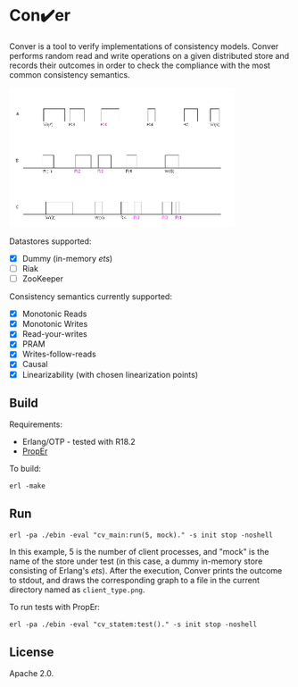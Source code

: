 # Con:heavy_check_mark:er

Conver is a tool to verify implementations of consistency models.
Conver performs random read and write operations on a given distributed store and records their outcomes
in order to check the compliance with the most common consistency semantics.

![Conver execution](/ex-mock.png?raw=true)

Datastores supported:

 * [x] Dummy (in-memory *ets*)
 * [ ] Riak
 * [ ] ZooKeeper

Consistency semantics currently supported:

 * [x] Monotonic Reads
 * [x] Monotonic Writes
 * [x] Read-your-writes
 * [x] PRAM
 * [x] Writes-follow-reads
 * [x] Causal
 * [x] Linearizability (with chosen linearization points)

## Build

Requirements:

 * Erlang/OTP - tested with R18.2
 * [PropEr](http://proper.softlab.ntua.gr/)

To build:

    erl -make


## Run

    erl -pa ./ebin -eval "cv_main:run(5, mock)." -s init stop -noshell

In this example, 5 is the number of client processes, and "mock" is the name of the store under test
(in this case, a dummy in-memory store consisting of Erlang's *ets*).
After the execution, Conver prints the outcome to stdout, and draws the corresponding graph
to a file in the current directory named as `client_type.png`.

To run tests with PropEr:

    erl -pa ./ebin -eval "cv_statem:test()." -s init stop -noshell
    

## License

Apache 2.0.
